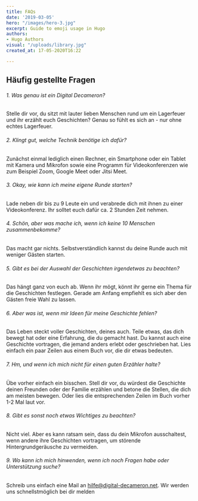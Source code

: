 ```yaml
---
title: FAQs
date: '2019-03-05'
hero: "/images/hero-3.jpg"
excerpt: Guide to emoji usage in Hugo
authors:
- Hugo Authors
visual: "/uploads/library.jpg"
created_at: 17-05-2020T16:22

---
```

## Häufig gestellte Fragen

###### 1. Was genau ist ein Digital Decameron?

Stelle dir vor, du sitzt mit lauter lieben Menschen rund um ein Lagerfeuer und ihr erzählt euch Geschichten? Genau so fühlt es sich an - nur ohne echtes Lagerfeuer.

###### 2. Klingt gut, welche Technik benötige ich dafür?

Zunächst einmal lediglich einen Rechner, ein Smartphone oder ein Tablet mit Kamera und Mikrofon sowie eine Programm für Videokonferenzen wie zum Beispiel Zoom, Google Meet oder Jitsi Meet.

###### 3. Okay, wie kann ich meine eigene Runde starten?

Lade neben dir bis zu 9 Leute ein und verabrede dich mit ihnen zu einer Videokonferenz. Ihr solltet euch dafür ca. 2 Stunden Zeit nehmen.

###### 4. Schön, aber was mache ich, wenn ich keine 10 Menschen zusammenbekomme?

Das macht gar nichts. Selbstverständlich kannst du deine Runde auch mit weniger Gästen starten.

###### 5. Gibt es bei der Auswahl der Geschichten irgendetwas zu beachten?

Das hängt ganz von euch ab. Wenn ihr mögt, könnt ihr gerne ein Thema für die Geschichten festlegen. Gerade am Anfang empfiehlt es sich aber den Gästen freie Wahl zu lassen.

###### 6. Aber was ist, wenn mir Ideen für meine Geschichte fehlen?

Das Leben steckt voller Geschichten, deines auch. Teile etwas, das dich bewegt hat oder eine Erfahrung, die du gemacht hast. Du kannst auch eine Geschichte vortragen, die jemand anders erlebt oder geschrieben hat. Lies einfach ein paar Zeilen aus einem Buch vor, die dir etwas bedeuten.

###### 7. Hm, und wenn ich mich nicht für einen guten Erzähler halte?

Übe vorher einfach ein bisschen. Stell dir vor, du würdest die Geschichte deinen Freunden oder der Familie erzählen und betone die Stellen, die dich am meisten bewegen. Oder lies die entsprechenden Zeilen im Buch vorher 1-2 Mal laut vor.

###### 8. Gibt es sonst noch etwas Wichtiges zu beachten?

Nicht viel. Aber es kann ratsam sein, dass du dein Mikrofon ausschaltest, wenn andere ihre Geschichten vortragen, um störende Hintergrundgeräusche zu vermeiden.

###### 9. Wo kann ich mich hinwenden, wenn ich noch Fragen habe oder Unterstützung suche?

Schreib uns einfach eine Mail an hilfe@digital-decameron.net. Wir werden uns schnellstmöglich bei dir melden